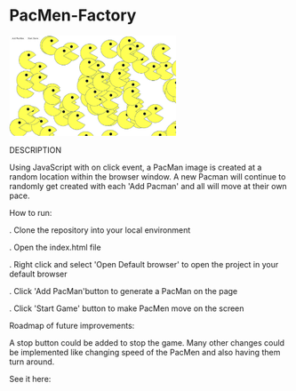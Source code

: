 # PacMen-Factory

<img src= "PacMen Factory.png" width='300'/>

DESCRIPTION

Using JavaScript with on click event, a PacMan image is created at a random location within the browser window.  A new Pacman will continue to randomly get created with each 'Add Pacman' and all will move at their own pace.

How to run:

. Clone the repository into your local environment

. Open the index.html file

. Right click and select 'Open Default browser' to open the project in your default browser

. Click 'Add PacMan'button to generate a PacMan on the page

. Click 'Start Game' button to make PacMen move on the screen

Roadmap of future improvements:

A stop button could be added to stop the game. Many other changes could be implemented like changing speed of the PacMen and also having them turn around. 

See it here:

